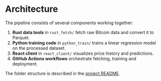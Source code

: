 # Architecture

The pipeline consists of several components working together:

1. **Rust data tools** in `rust_fetch/` fetch raw Bitcoin data and convert it to Parquet.
2. **Python training code** in `python_train/` trains a linear regression model on the processed dataset.
3. **React client** in `react_client/` visualizes price history and predictions.
4. **GitHub Actions workflows** orchestrate fetching, training and deployment.

The folder structure is described in the [project README](../README.md#project-structure).
